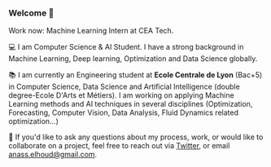 ### Welcome 👋

Work now: Machine Learning Intern at CEA Tech.

💻 I am Computer Science & AI Student. I have a strong background in Machine Learning, Deep learning, Optimization and Data Science globally.

📚 I am currently an Engineering student at **Ecole Centrale de Lyon** (Bac+5) in Computer Science, Data Science and Artificial Intelligence (double degree-Ecole D'Arts et Métiers). I am working on applying Machine Learning methods and AI techniques in several disciplines (Optimization, Forecasting, Computer Vision, Data Analysis, Fluid Dynamics related optimization…)

📩  If you'd like to ask any questions about my process, work, or would like to collaborate on a project, feel free to reach out via [Twitter](https://twitter.com/AnassElHoud), or email anass.elhoud@gmail.com.


<!--
**anasselhoud/anasselhoud** is a ✨ _special_ ✨ repository because its `README.md` (this file) appears on your GitHub profile.

Here are some ideas to get you started:

- 🔭 I’m currently working on ...
- 🌱 I’m currently learning ...
- 👯 I’m looking to collaborate on ...
- 🤔 I’m looking for help with ...
- 💬 Ask me about ...
- 📫 How to reach me: ...
- 😄 Pronouns: ...
- ⚡ Fun fact: ...
-->
